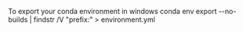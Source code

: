 To export your conda environment in windows
conda env export --no-builds | findstr /V "prefix:" > environment.yml